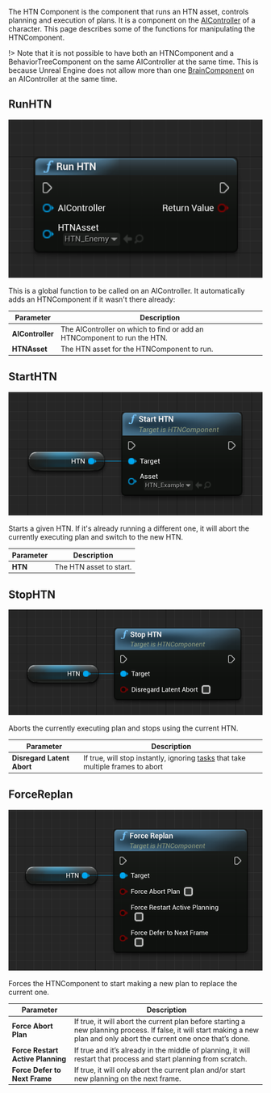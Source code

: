 The HTN Component is the component that runs an HTN asset, controls planning and execution of plans. 
It is a component on the [AIController](https://docs.unrealengine.com/en-US/InteractiveExperiences/Framework/Controller/AIController/) of a character. 
This page describes some of the functions for manipulating the HTNComponent.

!> Note that it is not possible to have both an HTNComponent and a BehaviorTreeComponent on the same AIController at the same time. This is because Unreal Engine does not allow more than one [BrainComponent](https://docs.unrealengine.com/en-US/API/Runtime/AIModule/UBrainComponent/) on an AIController at the same time.

## RunHTN

![RunHTN](_media/run_htn.png ':size=400')

This is a global function to be called on an AIController. It automatically adds an HTNComponent if it wasn't there already:

Parameter|Description
---|---
**AIController**|The AIController on which to find or add an HTNComponent to run the HTN.
**HTNAsset**|The HTN asset for the HTNComponent to run. 

## StartHTN

![StartHTN](_media/start_htn.png ':size=400')

Starts a given HTN. If it's already running a different one, it will abort the currently executing plan and switch to the new HTN.

Parameter|Description
---|---
**HTN**|The HTN asset to start.

## StopHTN

![StopHTN](_media/stop_htn.png ':size=400')

Aborts the currently executing plan and stops using the current HTN.

Parameter|Description
---|---
**Disregard Latent Abort**|If true, will stop instantly, ignoring [tasks](task) that take multiple frames to abort

## ForceReplan

![ForceReplan](_media/force_replan.png ':size=400')

Forces the HTNComponent to start making a new plan to replace the current one.

Parameter|Description
---|---
**Force Abort Plan**|If true, it will abort the current plan before starting a new planning process. If false, it will start making a new plan and only abort the current one once that’s done.
**Force Restart Active Planning**|If true and it’s already in the middle of planning, it will restart that process and start planning from scratch.
**Force Defer to Next Frame**|If true, it will only abort the current plan and/or start new planning on the next frame.